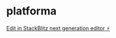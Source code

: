 # platforma

[Edit in StackBlitz next generation editor ⚡️](https://stackblitz.com/~/github.com/ntontischris/platforma)